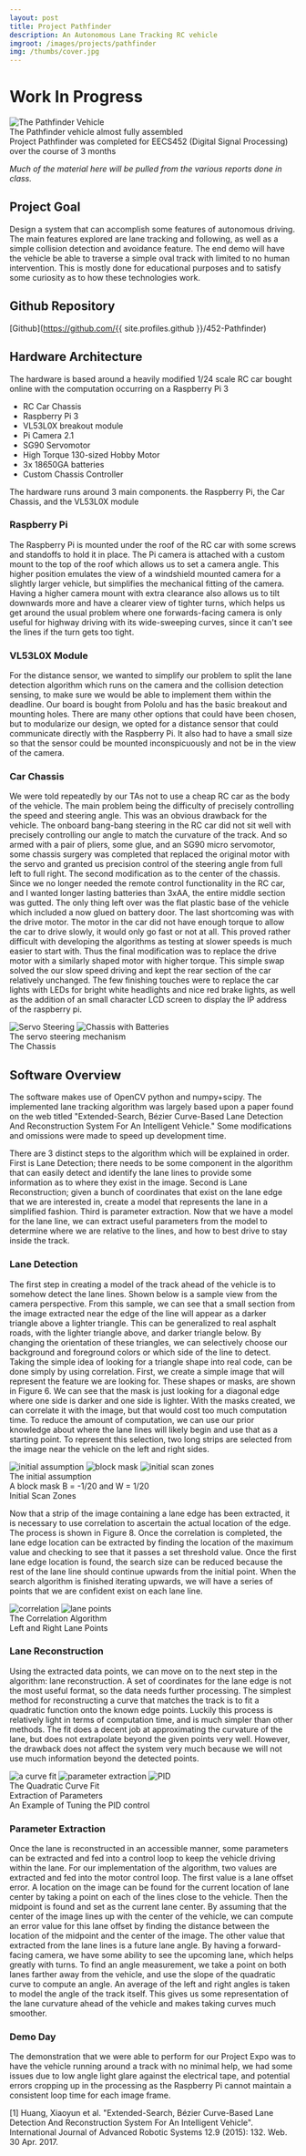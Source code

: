 ```yaml
---
layout: post
title: Project Pathfinder
description: An Autonomous Lane Tracking RC vehicle
imgroot: /images/projects/pathfinder
img: /thumbs/cover.jpg
---
```

# Work In Progress
<div>
	<img class="col three" src="{{ site.asseturl }}{{ page.imgroot }}/thumbs/pathfinder.jpg" alt="The Pathfinder Vehicle" title="The Pathfinder Vehicle"/>
</div>
<div class="col three caption">
	The Pathfinder vehicle almost fully assembled
</div>
Project Pathfinder was completed for EECS452 (Digital Signal Processing) over the course of 3 months

*Much of the material here will be pulled from the various reports done in class.*

## Project Goal
Design a system that can accomplish some features of autonomous driving. The main features explored are lane tracking and following, as well as a simple collision detection and avoidance feature. The end demo will have the vehicle be able to traverse a simple oval track with limited to no human intervention. This is mostly done for educational purposes and to satisfy some curiosity as to how these technologies work. 

## Github Repository 
[Github](https://github.com/{{ site.profiles.github }}/452-Pathfinder)

## Hardware Architecture
The hardware is based around a heavily modified 1/24 scale RC car bought online with the computation occurring on a Raspberry Pi 3
- RC Car Chassis 
- Raspberry Pi 3
- VL53L0X breakout module
- Pi Camera 2.1
- SG90 Servomotor
- High Torque 130-sized Hobby Motor
- 3x 18650GA batteries
- Custom Chassis Controller

The hardware runs around 3 main components. the Raspberry Pi, the Car Chassis, and the VL53L0X module

### Raspberry Pi
The Raspberry Pi is mounted under the roof of the RC car with some screws and standoffs to hold it in place. The Pi camera is attached with a custom mount to the top of the roof which allows us to set a camera angle. This higher position emulates the view of a windshield mounted camera for a slightly larger vehicle, but simplifies the mechanical fitting of the camera. Having a higher camera mount with extra clearance also allows us to tilt downwards more and have a clearer view of tighter turns, which helps us get around the usual problem where one forwards-facing camera is only useful for highway driving with its wide-sweeping curves, since it can't see the lines if the turn gets too tight.

### VL53L0X Module 
For the distance sensor, we wanted to simplify our problem to split the lane detection algorithm which runs on the camera and the collision detection sensing, to make sure we would be able to implement them within the deadline. Our board is bought from Pololu and has the basic breakout and mounting holes. There are many other options that could have been chosen, but to modularize our design, we opted for a distance sensor that could communicate directly with the Raspberry Pi. It also had to have a small size so that the sensor could be mounted inconspicuously and not be in the view of the camera. 

### Car Chassis
We were told repeatedly by our TAs not to use a cheap RC car as the body of the vehicle. The main problem being the difficulty of precisely controlling the speed and steering angle. This was an obvious drawback for the vehicle. The onboard bang-bang steering in the RC car did not sit well with precisely controlling our angle to match the curvature of the track. And so armed with a pair of pliers, some glue, and an SG90 micro servomotor, some chassis surgery was completed that replaced the original motor with the servo and granted us precision control of the steering angle from full left to full right. The second modification as to the center of the chassis. Since we no longer needed the remote control functionality in the RC car, and I wanted longer lasting batteries than 3xAA, the entire middle section was gutted. The only thing left over was the flat plastic base of the vehicle which included a now glued on battery door. The last shortcoming was with the drive motor. The motor in the car did not have enough torque to allow the car to drive slowly, it would only go fast or not at all. This proved rather difficult with developing the algorithms as testing at slower speeds is much easier to start with. Thus the final modification was to replace the drive motor with a similarly shaped motor with higher torque. This simple swap solved the our slow speed driving and kept the rear section of the car relatively unchanged. The few finishing touches were to replace the car lights with LEDs for bright white headlights and nice red brake lights, as well as the addition of an small character LCD screen to display the IP address of the raspberry pi. 
<div class="col three">
	<img class="col two" src="{{ site.asseturl }}{{ page.imgroot }}/thumbs/servosteer.jpg" alt="Servo Steering" title="Servo Steering Mechanism"/>
	<img class="col one" src="{{ site.asseturl }}{{ page.imgroot }}/thumbs/chassis.jpg" alt="Chassis with Batteries" title="Chassis Showing Batteries"/>
</div>
<div class="col two caption">
	The servo steering mechanism
</div>
<div class="col one caption">
	The Chassis
</div>

## Software Overview
The software makes use of OpenCV python and numpy+scipy. The implemented lane tracking algorithm was largely based upon a paper found on the web titled "Extended-Search, Bézier Curve-Based Lane Detection And Reconstruction System For An Intelligent Vehicle." Some modifications and omissions were made to speed up development time. 

There are 3 distinct steps to the algorithm which will be explained in order. First is Lane Detection; there needs to be some component in the algorithm that can easily detect and identify the lane lines to provide some information as to where they exist in the image. Second is Lane Reconstruction; given a bunch of coordinates that exist on the lane edge that we are interested in, create a model that represents the lane in a simplified fashion. Third is parameter extraction. Now that we have a model for the lane line, we can extract useful parameters from the model to determine where we are relative to the lines, and how to best drive to stay inside the track.

### Lane Detection
The first step in creating a model of the track ahead of the vehicle is to somehow detect the lane lines. Shown below is a sample view from the camera perspective. From this sample, we can see that a small section from the image extracted near the edge of the line will appear as a darker triangle above a lighter triangle. This can be generalized to real asphalt roads, with the lighter triangle above, and darker triangle below. By changing the orientation of these triangles, we can selectively choose our background and foreground colors or which side of the line to detect. Taking the simple idea of looking for a triangle shape into real code, can be done simply by using correlation. First, we create a simple image that will represent the feature we are looking for. These shapes or masks, are shown in Figure 6. We can see that the mask is just looking for a diagonal edge where one side is darker and one side is lighter. With the masks created, we can correlate it with the image, but that would cost too much computation time. To reduce the amount of computation, we can use our prior knowledge about where the lane lines will likely begin and use that as a starting point. To represent this selection, two long strips are selected from the image near the vehicle on the left and right sides.

<div class="col three">
	<img class="col one" src="{{ site.asseturl }}{{ page.imgroot }}/thumbs/initialassumption.png" alt="initial assumption" title="The Initial Assumption"/>
	<img class="col one" src="{{ site.asseturl }}{{ page.imgroot }}/thumbs/blockmask.png" alt="block mask" title="A Block Mask "/>
	<img class="col one" src="{{ site.asseturl }}{{ page.imgroot }}/thumbs/initialscan.png" alt="initial scan zones" title="The Initial Scan Zones"/>
</div>
<div class="col one caption">
	The initial assumption
</div>
<div class="col one caption">
	A block mask B = -1/20 and W = 1/20
</div>
<div class="col one caption">
	Initial Scan Zones
</div>

Now that a strip of the image containing a lane edge has been extracted, it is necessary to use correlation to ascertain the actual location of the edge. The process is shown in Figure 8. Once the correlation is completed, the lane edge location can be extracted by finding the location of the maximum value and checking to see that it passes a set threshold value. Once the first lane edge location is found, the search size can be reduced because the rest of the lane line should continue upwards from the initial point. When the search algorithm is finished iterating upwards, we will have a series of points that we are confident exist on each lane line.

<div class="col three">
	<img class="col two" src="{{ site.asseturl }}{{ page.imgroot }}/thumbs/correlation.png" alt="correlation" title="The Correlation Algorithm"/>
	<img class="col one" src="{{ site.asseturl }}{{ page.imgroot }}/thumbs/lanepoints.png" alt="lane points" title="Left and Right Lane Points "/>
</div>
<div class="col two caption">
	The Correlation Algorithm
</div>
<div class="col one caption">
	Left and Right Lane Points
</div>

### Lane Reconstruction
Using the extracted data points, we can move on to the next step in the algorithm: lane reconstruction. A set of coordinates for the lane edge is not the most useful format, so the data needs further processing. The simplest method for reconstructing a curve that matches the track is to fit a quadratic function onto the known edge points. Luckily this process is relatively light in terms of computation time, and is much simpler than other methods. The fit does a decent job at approximating the curvature of the lane, but does not extrapolate beyond the given points very well. However, the drawback does not affect the system very much because we will not use much information beyond the detected points.

<div class="col three">
	<img class="col one" src="{{ site.asseturl }}{{ page.imgroot }}/thumbs/curvefit.png" alt="a curve fit" title="The Quadratic Curve Fit"/>
	<img class="col one" src="{{ site.asseturl }}{{ page.imgroot }}/thumbs/parameters.png" alt="parameter extraction" title=""/>
	<img class="col one" src="{{ site.asseturl }}{{ page.imgroot }}/thumbs/pid.png" alt="PID" title="pid debug display"/>
</div>
<div class="col one caption">
	The Quadratic Curve Fit
</div>
<div class="col one caption">
	Extraction of Parameters
</div>
<div class="col one caption">
	An Example of Tuning the PID control
</div>

### Parameter Extraction
Once the lane is reconstructed in an accessible manner, some parameters can be extracted and fed into a control loop to keep the vehicle driving within the lane. For our implementation of the algorithm, two values are extracted and fed into the motor control loop. The first value is a lane offset error. A location on the image can be found for the current location of lane center by taking a point on each of the lines close to the vehicle. Then the midpoint is found and set as the current lane center. By assuming that the center of the image lines up with the center of the vehicle, we can compute an error value for this lane offset by finding the distance between the location of the midpoint and the center of the image. The other value that extracted from the lane lines is a future lane angle. By having a forward-facing camera, we have some ability to see the upcoming lane, which helps greatly with turns. To find an angle measurement, we take a point on both lanes farther away from the vehicle, and use the slope of the quadratic curve to compute an angle. An average of the left and right angles is taken to model the angle of the track itself. This gives us some representation of the lane curvature ahead of the vehicle and makes taking curves much smoother.

### Demo Day
The demonstration that we were able to perform for our Project Expo was to have the vehicle running around a track with no minimal help, we had some issues due to low angle light glare against the electrical tape, and potential errors cropping up in the processing as the Raspberry Pi cannot maintain a consistent loop time for each image frame. 

[1] Huang, Xiaoyun et al. "Extended-Search, Bézier Curve-Based Lane Detection And Reconstruction System For An Intelligent Vehicle". International Journal of Advanced Robotic Systems 12.9 (2015): 132. Web. 30 Apr. 2017.